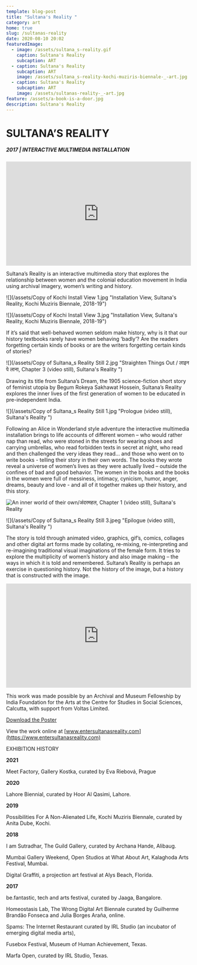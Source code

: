 ```yaml
---
template: blog-post
title: "Sultana's Reality "
category: art
home: true
slug: /sultanas-reality
date: 2020-08-10 20:02
featuredImage:
  - image: /assets/sultana_s-reality.gif
    caption: Sultana's Reality
    subcaption: ART
  - caption: Sultana's Reality
    subcaption: ART
    image: /assets/sultana_s-reality-kochi-muziris-biennale-_-art.jpg
  - caption: Sultana's Reality
    subcaption: ART
    image: /assets/sultanas-reality-_-art.jpg
feature: /assets/a-book-is-a-door.jpg
description: Sultana's Reality
---
```

# SULTANA’S REALITY

##### 2017 | INTERACTIVE MULTIMEDIA INSTALLATION

<div style="padding:56.25% 0 0 0;position:relative;"><iframe src="https://player.vimeo.com/video/176562149?autoplay=1&color=ddb2b2&portrait=0" style="position:absolute;top:0;left:0;width:100%;height:100%;" frameborder="0" allow="autoplay; fullscreen" allowfullscreen></iframe></div><script src="https://player.vimeo.com/api/player.js"></script>

Sultana’s Reality is an interactive multimedia story that explores the relationship between women and the colonial education movement in India using archival imagery, women’s writing and history.

![](/assets/Copy of Kochi Install View 1.jpg "Installation View, Sultana's Reality, Kochi Muziris Biennale, 2018-19")

![](/assets/Copy of Kochi Install View 3.jpg "Installation View, Sultana's Reality, Kochi Muziris Biennale, 2018-19")

If it’s said that well-behaved women seldom make history,  why is it that our history textbooks rarely have women behaving ‘badly’?  Are the readers forgetting certain kinds of books  or are the writers forgetting certain kinds of stories?

![](/assets/Copy of Sultana_s Reality Still 2.jpg "Straighten Things Out / लाइन पे लाना, Chapter 3 (video still), Sultana's Reality ")

Drawing its title from Sultana’s Dream, the 1905 science-fiction short story of feminist utopia by Begum Rokeya Sakhawat Hossein, Sultana’s Reality explores the inner lives of the first generation of women to be educated in pre-independent India. 

![](/assets/Copy of Sultana_s Reality Still 1.jpg "Prologue (video still), Sultana's Reality ")

Following an Alice in Wonderland style adventure the interactive multimedia installation brings to life accounts of different women – who would rather nap than read, who were stoned in the streets for wearing shoes and carrying umbrellas, who read forbidden texts in secret at night, who read and then challenged the very ideas they read… and those who went on to write books - telling their story in their own words. The books they wrote reveal a universe of women’s lives as they were actually lived – outside the confines of bad and good behavior. The women in the books and the books in the women were full of messiness, intimacy, cynicism, humor, anger, dreams, beauty and love - and all of it together makes up their history, and this story.

![](/assets/resized1.jpg "An inner world of their own/अंदरमहल, Chapter 1 (video still), Sultana's Reality ")

![](/assets/Copy of Sultana_s Reality Still 3.jpeg "Epilogue (video still), Sultana's Reality ")

The story is told through animated video, graphics, gif’s, comics, collages and other digital art forms made by collating, re-mixing, re-interpreting and re-imagining traditional visual imaginations of the female form. It tries to explore the multiplicity of women’s history and also image making – the ways in which it is told and remembered. Sultana’s Reality is perhaps an exercise in questioning history. Not the history of the image, but a history that is constructed with the image.

<div style="padding:56.25% 0 0 0;position:relative;"><iframe src="https://player.vimeo.com/video/200641072?color=ddb2b2&portrait=0" style="position:absolute;top:0;left:0;width:100%;height:100%;" frameborder="0" allow="autoplay; fullscreen" allowfullscreen></iframe></div><script src="https://player.vimeo.com/api/player.js"></script>

This work was made possible by an Archival and Museum Fellowship by India Foundation for the Arts at the Centre for Studies in Social Sciences, Calcutta, with support from Voltas Limited.

[Download the Poster](https://drive.google.com/file/d/1yJoYenPavN3t5Du85rYdFEA8lJOq5K8X/view?usp=sharing)

View the work online at [www.entersultanasreality.com](https://www.entersultanasreality.com)

EXHIBITION HISTORY

**2021**

Meet Factory, Gallery Kostka, curated by Eva Riebová, Prague

**2020**

Lahore Biennial, curated by Hoor Al Qasimi, Lahore.

**2019**

Possibilities For A Non-Alienated Life, Kochi Muziris Biennale, curated by Anita Dube, Kochi.

**2018**

I am Sutradhar, The Guild Gallery, curated by Archana Hande, Alibaug. 

Mumbai Gallery Weekend, Open Studios at What About Art, Kalaghoda Arts Festival, Mumbai. 

Digital Graffiti, a projection art festival at Alys Beach, Florida.

**2017**

be.fantastic, tech and arts festival, curated by Jaaga, Bangalore.

Homeostasis Lab, The Wrong Digital Art Biennale curated by Guilherme Brandão Fonseca and Julia Borges Araña, online.

Spams: The Internet Restaurant curated by IRL Studio (an incubator of emerging digital media arts), 

Fusebox Festival, Museum of Human Achievement, Texas.

Marfa Open, curated by IRL Studio, Texas.